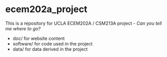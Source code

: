 # ecem202a_project
This is a repository for UCLA ECEM202A / CSM213A project - _Can you tell me where to go?_

* doc/ for website content
* software/ for code used in the project
* data/ for data derived in the project

